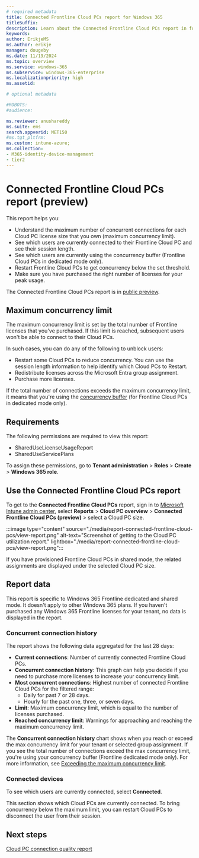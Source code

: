 ```yaml
---
# required metadata
title: Connected Frontline Cloud PCs report for Windows 365
titleSuffix:
description: Learn about the Connected Frontline Cloud PCs report in for Windows 365 Cloud PCs.
keywords:
author: ErikjeMS  
ms.author: erikje
manager: dougeby
ms.date: 11/19/2024
ms.topic: overview
ms.service: windows-365
ms.subservice: windows-365-enterprise
ms.localizationpriority: high
ms.assetid: 

# optional metadata

#ROBOTS:
#audience:

ms.reviewer: anushareddy
ms.suite: ems
search.appverid: MET150
#ms.tgt_pltfrm:
ms.custom: intune-azure;
ms.collection:
- M365-identity-device-management
- tier2
---
```


<!--Erikje todo: review UI closer to release and update, update caps-->

# Connected Frontline Cloud PCs report (preview)

This report helps you:

- Understand the maximum number of concurrent connections for each Cloud PC license size that you own (maximum concurrency limit).
- See which users are currently connected to their Frontline Cloud PC and see their session length.
- See which users are currently using the concurrency buffer (Frontline Cloud PCs in dedicated mode only).
- Restart Frontline Cloud PCs to get concurrency below the set threshold.
- Make sure you have purchased the right number of licenses for your peak usage.

The Connected Frontline Cloud PCs report is in [public preview](..\public-preview.md).

## Maximum concurrency limit

The maximum concurrency limit is set by the total number of Frontline licenses that you've purchased. If this limit is reached, subsequent users won't be able to connect to their Cloud PCs.

In such cases, you can do any of the following to unblock users:

- Restart some Cloud PCs to reduce concurrency. You can use the session length information to help identify which Cloud PCs to Restart.
- Redistribute licenses across the Microsoft Entra group assignment.
- Purchase more licenses.

If the total number of connections exceeds the maximum concurrency limit, it means that you're using the [concurrency buffer](introduction-windows-365-frontline.md#exceeding-the-maximum-concurrency-limit) (for Frontline Cloud PCs in dedicated mode only).

## Requirements

The following permissions are required to view this report:

- SharedUseLicenseUsageReport
- SharedUseServicePlans

To assign these permissions, go to **Tenant administration** > **Roles** > **Create** > **Windows 365 role**.

## Use the Connected Frontline Cloud PCs report

To get to the **Connected Frontline Cloud PCs** report, sign in to [Microsoft Intune admin center](https://go.microsoft.com/fwlink/?linkid=2109431), select **Reports** > **Cloud PC overview** > **Connected Frontline Cloud PCs (preview)** > select a Cloud PC size.

:::image type="content" source="./media/report-connected-frontline-cloud-pcs/view-report.png" alt-text="Screenshot of getting to the Cloud PC utilization report." lightbox="./media/report-connected-frontline-cloud-pcs/view-report.png":::

If you have provisioned Frontline Cloud PCs in shared mode, the related assignments are displayed under the selected Cloud PC size.

## Report data

This report is specific to Windows 365 Frontline dedicated and shared mode. It doesn't apply to other Windows 365 plans. If you haven't purchased any Windows 365 Frontline licenses for your tenant, no data is displayed in the report.

### Concurrent connection history

The report shows the following data aggregated for the last 28 days:

- **Current connections**: Number of currently connected Frontline Cloud PCs.
- **Concurrent connection history**: This graph can help you decide if you need to purchase more licenses to increase your concurrency limit.
- **Most concurrent connections**: Highest number of connected Frontline Cloud PCs for the filtered range:
    - Daily for past 7 or 28 days.
    - Hourly for the past one, three, or seven days.
- **Limit**: Maximum concurrency limit, which is equal to the number of licenses purchased.
- **Reached concurrency limit**: Warnings for approaching and reaching the maximum concurrency limit.

The **Concurrent connection history** chart shows when you reach or exceed the max concurrency limit for your tenant or selected group assignment. If you see the total number of connections exceed the max concurrency limit, you're using your concurrency buffer (Frontline dedicated mode only). For more information, see [Exceeding the maximum concurrency limit](introduction-windows-365-frontline.md#exceeding-the-maximum-concurrency-limit).

### Connected devices

To see which users are currently connected, select **Connected**.

This section shows which Cloud PCs are currently connected. To bring concurrency below the maximum limit, you can restart Cloud PCs to disconnect the user from their session.

<!-- ########################## -->
## Next steps

[Cloud PC connection quality report](report-cloud-pc-connection-quality.md)
